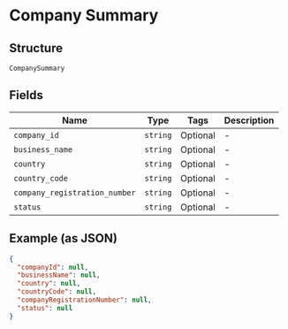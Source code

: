 
# Company Summary

## Structure

`CompanySummary`

## Fields

| Name | Type | Tags | Description |
|  --- | --- | --- | --- |
| `company_id` | `string` | Optional | - |
| `business_name` | `string` | Optional | - |
| `country` | `string` | Optional | - |
| `country_code` | `string` | Optional | - |
| `company_registration_number` | `string` | Optional | - |
| `status` | `string` | Optional | - |

## Example (as JSON)

```json
{
  "companyId": null,
  "businessName": null,
  "country": null,
  "countryCode": null,
  "companyRegistrationNumber": null,
  "status": null
}
```

